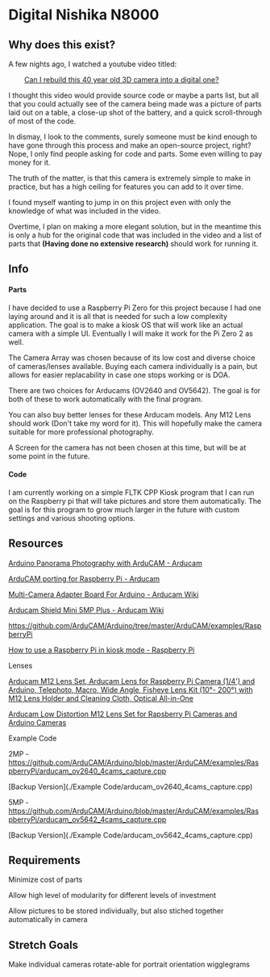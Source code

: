 # Digital Nishika N8000

## Why does this exist?

A few nights ago, I watched a youtube video titled:

        [Can I rebuild this 40 year old 3D camera into a digital one?](https://www.youtube.com/watch?v=_aofxbH0elo)

I thought this video would provide source code or maybe a parts list, but all that you could actually see of the camera being made was a picture of parts laid out on a table, a close-up shot of the battery, and a quick scroll-through of most of the code.

In dismay, I look to the comments, surely someone must be kind enough to have gone through this process and make an open-source project, right? Nope, I only find people asking for code and parts. Some even willing to pay money for it.

The truth of the matter, is that this camera is extremely simple to make in practice, but has a high ceiling for features you can add to it over time.

I found myself wanting to jump in on this project even with only the knowledge of what was included in the video.

Overtime, I plan on making a more elegant solution, but in the meantime this is only a hub for the original code that was included in the video and a list of parts that **(Having done no extensive research)** should work for running it.

## Info

#### Parts

I have decided to use a Raspberry Pi Zero for this project because I had one laying around and it is all that is needed for such a low complexity application. The goal is to make a kiosk OS that will work like an actual camera with a simple UI. Eventually I will make it work for the Pi Zero 2 as well.

The Camera Array was chosen because of its low cost and diverse choice of cameras/lenses available. Buying each camera individually is a pain, but allows for easier replacability in case one stops working or is DOA. 

There are two choices for Arducams (OV2640 and OV5642). The goal is for both of these to work automatically with the final program. 

You can also buy better lenses for these Arducam models. Any M12 Lens should work (Don't take my word for it). This will hopefully make the camera suitable for more professional photography. 

A Screen for the camera has not been chosen at this time, but will be at some point in the future. 

#### Code

I am currently working on a simple FLTK CPP Kiosk program that I can run on the Raspberry pi that will take pictures and store them automatically. The goal is for this program to grow much larger in the future with custom settings and various shooting options. 

## Resources

[Arduino Panorama Photography with ArduCAM - Arducam](https://www.arducam.com/arduino-panorama-photography-arducam/)

[ArduCAM porting for Raspberry Pi - Arducam](https://www.arducam.com/arducam-porting-raspberry-pi/)

[Multi-Camera Adapter Board For Arduino - Arducam Wiki](https://docs.arducam.com/Arduino-SPI-camera/Legacy-SPI-camera/Multi-Camera-Adapter-Board-For-Arduino/)

[Arducam Shield Mini 5MP Plus - Arducam Wiki](https://docs.arducam.com/Arduino-SPI-camera/Legacy-SPI-camera/Hardware/Arducam-Shield-Mini-5MP-Plus/)

https://github.com/ArduCAM/Arduino/tree/master/ArduCAM/examples/RaspberryPi

[How to use a Raspberry Pi in kiosk mode - Raspberry Pi](https://www.raspberrypi.com/tutorials/how-to-use-a-raspberry-pi-in-kiosk-mode/)

Lenses

[Arducam M12 Lens Set, Arducam Lens for Raspberry Pi Camera (1/4&#039;) and Arduino, Telephoto, Macro, Wide Angle, Fisheye Lens Kit (10°- 200°) with M12 Lens Holder and Cleaning Cloth, Optical All-in-One](https://www.uctronics.com/lk001.html)

[Arducam Low Distortion M12 Lens Set for Rapsberry Pi Cameras and Arduino Cameras](https://www.uctronics.com/arducam-m12-lens-raspberry-pi-low-distortion.html)

Example Code

2MP - https://github.com/ArduCAM/Arduino/blob/master/ArduCAM/examples/RaspberryPi/arducam_ov2640_4cams_capture.cpp

[Backup Version](./Example Code/arducam_ov2640_4cams_capture.cpp)

5MP - https://github.com/ArduCAM/Arduino/blob/master/ArduCAM/examples/RaspberryPi/arducam_ov5642_4cams_capture.cpp

[Backup Version](./Example Code/arducam_ov5642_4cams_capture.cpp)

## Requirements

Minimize cost of parts

Allow high level of modularity for different levels of investment

Allow pictures to be stored individually, but also stiched together automatically in camera

## Stretch Goals

Make individual cameras rotate-able for portrait orientation wigglegrams
